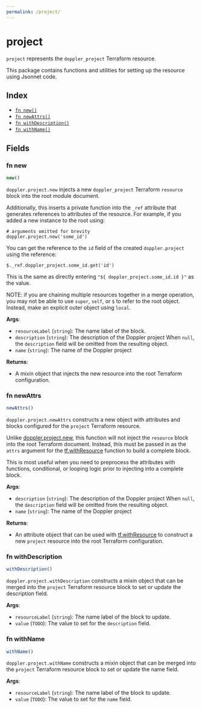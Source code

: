```yaml
---
permalink: /project/
---
```


# project

`project` represents the `doppler_project` Terraform resource.



This package contains functions and utilities for setting up the resource using Jsonnet code.


## Index

* [`fn new()`](#fn-new)
* [`fn newAttrs()`](#fn-newattrs)
* [`fn withDescription()`](#fn-withdescription)
* [`fn withName()`](#fn-withname)

## Fields

### fn new

```ts
new()
```


`doppler.project.new` injects a new `doppler_project` Terraform `resource`
block into the root module document.

Additionally, this inserts a private function into the `_ref` attribute that generates references to attributes of the
resource. For example, if you added a new instance to the root using:

    # arguments omitted for brevity
    doppler.project.new('some_id')

You can get the reference to the `id` field of the created `doppler.project` using the reference:

    $._ref.doppler_project.some_id.get('id')

This is the same as directly entering `"${ doppler_project.some_id.id }"` as the value.

NOTE: if you are chaining multiple resources together in a merge operation, you may not be able to use `super`, `self`,
or `$` to refer to the root object. Instead, make an explicit outer object using `local`.

**Args**:
  - `resourceLabel` (`string`): The name label of the block.
  - `description` (`string`): The description of the Doppler project When `null`, the `description` field will be omitted from the resulting object.
  - `name` (`string`): The name of the Doppler project

**Returns**:
- A mixin object that injects the new resource into the root Terraform configuration.


### fn newAttrs

```ts
newAttrs()
```


`doppler.project.newAttrs` constructs a new object with attributes and blocks configured for the `project`
Terraform resource.

Unlike [doppler.project.new](#fn-projectnew), this function will not inject the `resource`
block into the root Terraform document. Instead, this must be passed in as the `attrs` argument for the
[tf.withResource](https://github.com/tf-libsonnet/core/tree/main/docs#fn-withresource) function to build a complete block.

This is most useful when you need to preprocess the attributes with functions, conditional, or looping logic prior to
injecting into a complete block.

**Args**:
  - `description` (`string`): The description of the Doppler project When `null`, the `description` field will be omitted from the resulting object.
  - `name` (`string`): The name of the Doppler project

**Returns**:
  - An attribute object that can be used with [tf.withResource](https://github.com/tf-libsonnet/core/tree/main/docs#fn-withresource) to construct a new `project` resource into the root Terraform configuration.


### fn withDescription

```ts
withDescription()
```

`doppler.project.withDescription` constructs a mixin object that can be merged into the `project`
Terraform resource block to set or update the description field.



**Args**:
  - `resourceLabel` (`string`): The name label of the block to update.
  - `value` (`TODO`): The value to set for the `description` field.


### fn withName

```ts
withName()
```

`doppler.project.withName` constructs a mixin object that can be merged into the `project`
Terraform resource block to set or update the name field.



**Args**:
  - `resourceLabel` (`string`): The name label of the block to update.
  - `value` (`TODO`): The value to set for the `name` field.
